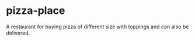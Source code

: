 # pizza-place
A restaurant for buying pizza of different size with toppings and can also be delivered.
